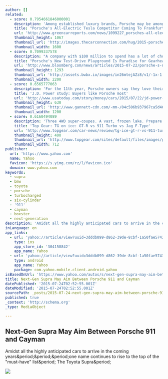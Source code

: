 ```yaml
---
author: []
related:
  - score: 0.7954661846000001
    description: 'Among established luxury brands, Porsche may be among the best equipped to challenge Tesla Motors. The German automaker known for its sports cars has already built three plug-in hybrids, beating Audi, BMW, and Mercedes-Benz to launch that powertrain in the large luxury sedan and mid-size crossover...'
    title: "Porsche's All-Electric Tesla Competitor Coming To Frankfurt As Concept: Report"
    url: 'http://www.greencarreports.com/news/1099227_porsches-all-electric-tesla-competitor-coming-to-frankfurt-as-concept-report'
    thumbnail_height: 1067
    thumbnail_url: 'http://images.thecarconnection.com/hug/2015-porsche-panamera_100474065_h.jpg'
    thumbnail_width: 1600
  - score: 0.7099337578
    description: "A company with $100 million to spend has a lot of choices. The sum represents a down-payment on a new factory, enough to bankroll a moonshot research and development project or snatch up about 11 minutes of Super Bowl ad time. It's stadium-naming money."
    title: "Porsche's New Test-Drive Playground Is Paradise for Gearheads"
    url: 'http://www.bloomberg.com/news/articles/2015-07-22/porsche-s-new-test-drive-playground-is-paradise-for-gearheads'
    thumbnail_height: 1293
    thumbnail_url: 'http://assets.bwbx.io/images/in26mtejAZz8/v1/-1x-1.jpg'
    thumbnail_width: 2200
  - score: 0.6565777063
    description: 'For the 11th year, Porsche owners say they love their new cars more than those of any other brand, J.D. Power and Associates says in a new study released Wednesday. In fact, the list of the most loved auto brands is dominated by European luxury makers.'
    title: 'J.D. Power study: Buyers like Porsche most'
    url: 'http://www.usatoday.com/story/money/cars/2015/07/22/jd-power-apeal-porsche-jaguar-audi/30502031/'
    thumbnail_height: 630
    thumbnail_url: 'http://www.gannett-cdn.com/-mm-/04c506b937967ca5d4660dce80ec93d362870a91/c=631-426-2264-1349&r=x633&c=1200x630/local/-/media/2015/07/22/USATODAY/USATODAY/635731380737484474-PorscheCayenneTurboS14.png'
    thumbnail_width: 1200
  - score: 0.6160494089
    description: 'Three 4WD super-coupes. A vast, frozen lake. Prepare for icy fireworks'
    title: 'Top Gear: TG on ice: GT-R vs 911 Turbo vs Jag F-Type'
    url: 'http://www.topgear.com/car-news/review/tg-ice-gt-r-vs-911-turbo-vs-jag-f-type'
    thumbnail_height: 400
    thumbnail_url: 'http://www.topgear.com/sites/default/files/images/gallery-migration/2015-05/DD3ED36A-8328-47A9-8CF9-401B5A3ADBCB.jpg'
    thumbnail_width: 712
publisher:
  url: 'https://www.yahoo.com'
  name: Yahoo
  favicon: 'https://s.yimg.com/rz/l/favicon.ico'
  domain: www.yahoo.com
keywords:
  - supra
  - bmw
  - toyota
  - porsche
  - turbocharged
  - six-cylinder
  - '911'
  - cayman
  - boxster
  - next-generation
description: 'Amidst all the highly anticipated cars to arrive in the coming years...one name continues to rise to the top of the "must-have" list. The Toyota Supra.'
inLanguage: en
app_links:
  - url: 'yahoo://article/view?uuid=3dddb099-d862-39de-8cbf-1a50fae5743b&src=fb'
    type: ios
    app_store_id: '304158842'
    app_name: Yahoo
  - url: 'yahoo://article/view?uuid=3dddb099-d862-39de-8cbf-1a50fae5743b&src=fb'
    type: android
    app_name: Yahoo
    package: com.yahoo.mobile.client.android.yahoo
isBasedOnUrl: 'https://www.yahoo.com/autos/s/next-gen-supra-may-aim-between-porsche-911-173028793.html'
title: Next-Gen Supra May Aim Between Porsche 911 and Cayman
datePublished: '2015-07-24T02:52:55.001Z'
dateModified: '2015-07-24T02:52:55.001Z'
sourcePath: _posts/2015-07-24-next-gen-supra-may-aim-between-porsche-911-and-cayman.md
published: true
_context: 'http://schema.org'
_type: MediaObject

---
```

<article style=""><h1>Next-Gen Supra May Aim Between Porsche 911 and Cayman</h1><p>Amidst all the highly anticipated cars to arrive in the coming years&amp;period;&amp;period;&amp;period;one name continues to rise to the top of the "must-have" list&amp;period; The Toyota Supra&amp;period;</p><img src="https://s.yimg.com/lo/api/res/1.2/c0QUDCrHQzLJa_vDm4NtiA--/YXBwaWQ9bWFnYXppbmVzO3c9ODAw/https://s.yimg.com/os/en-US/cms/autos/Boldride/toyota-ft1-concept-supra-12.jpg" /></article>